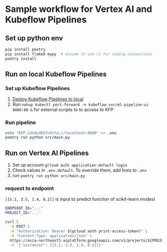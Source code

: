 # Sample workflow for Vertex AI and Kubeflow Pipelines
## Set up python env
```sh
pip install poetry
pip install flake8 mypy  # assume to use it for coding conventions
poetry install
```

## Run on local Kubeflow Pipelines
### Set up Kubeflow Pipelines
1. [Deploy Kubeflow Pipelines to local](https://www.kubeflow.org/docs/components/pipelines/installation/localcluster-deployment/)
2. Run `nohup kubectl port-forward -n kubeflow svc/ml-pipeline-ui 8080:80 &` for external scripts to to access to KFP

### Run pipeline
```sh
echo "KFP_LOCALHOST=http://localhost:8080" >> .env
poetry run python src/main.py
```

## Run on Vertex AI Pipelines
1. Set up account `gcloud auth application-default login`
2. Check values in `.env.default`. To override them, add lines to `.env`
3. run `poetry run python src/main.py`

### request to endpoint
`[[5.1, 3.5, 1.4, 0.2]]` is input to predict function of scikit-learn modesl

```sh
ENDPOINT_ID="..."
PROJECT_ID="..."

curl \
  -X POST \
  -H "Authorization: Bearer $(gcloud auth print-access-token)" \
  -H "Content-Type: application/json" \
  https://asia-northeast1-aiplatform.googleapis.com/v1/projects/${PROJECT_ID}/locations/asia-northeast1/endpoints/${ENDPOINT_ID}:predict \
  -d '{"instances": [[5.1, 3.5, 1.4, 0.2]]}'
```
